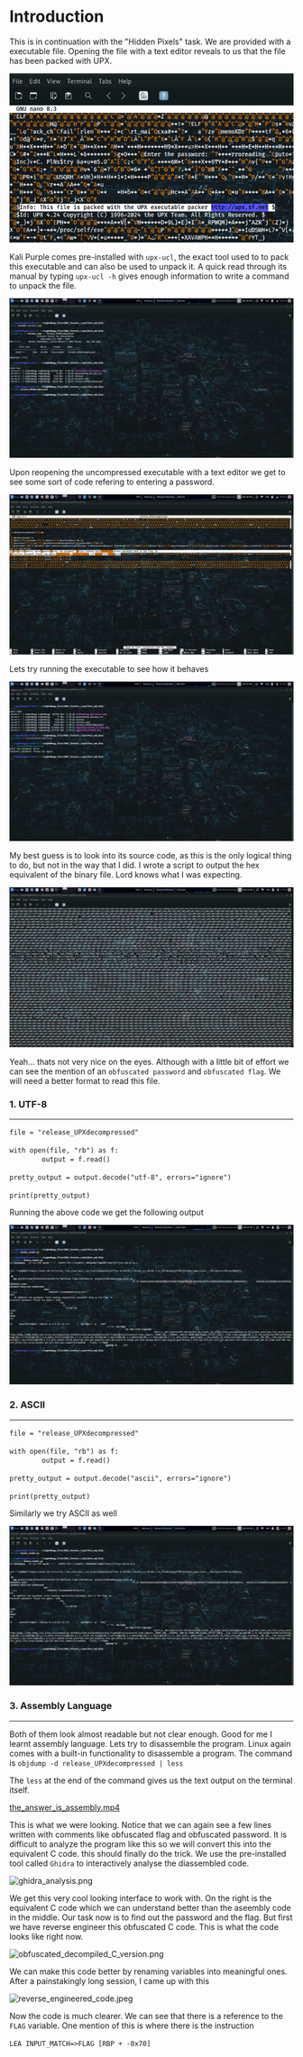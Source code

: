 # Introduction
This is in continuation with the "Hidden Pixels" task. We are provided with a executable file. Opening the file with a text editor reveals to us that the file has been packed with UPX.

![release_packed_with_UPX.png](https://github.com/rugbedbugg/GDSC_Steganog-reverseEngg/blob/master/Pack_and_Ship/documented_media/release_packed_with_UPX.png)

Kali Purple comes pre-installed with ```upx-ucl```, the exact tool used to to pack this executable and can also be used to unpack it. A quick read through its manual by typing ```upx-ucl -h``` gives enough information to write a command to unpack the file.

![unpacking_release.png](https://github.com/rugbedbugg/GDSC_Steganog-reverseEngg/blob/master/Pack_and_Ship/documented_media/unpacking_release.png)

Upon reopening the uncompressed executable with a text editor we get to see some sort of code refering to entering a password. 

![unpacked_release_in_text.png](https://github.com/rugbedbugg/GDSC_Steganog-reverseEngg/blob/master/Pack_and_Ship/documented_media/unpacked_release_in_text.png)

Lets try running the executable to see how it behaves

![running_uncompressed_release.png](https://github.com/rugbedbugg/GDSC_Steganog-reverseEngg/blob/master/Pack_and_Ship/documented_media/running_uncompressed_release.png)

My best guess is to look into its source code, as this is the only logical thing to do, but not in the way that I did. I wrote a script to output the hex equivalent of the binary file. Lord knows what I was expecting.

![tried_to_read_the_binary_and_almost died.png](https://github.com/rugbedbugg/GDSC_Steganog-reverseEngg/blob/master/Pack_and_Ship/documented_media/tried_to_read_the_binary_and_almost%20died.png)

Yeah... thats not very nice on the eyes. Although with a little bit of effort we can see the mention of an ```obfuscated password``` and ```obfuscated flag```. We will need a better format to read this file.

### 1. UTF-8
* * *
```
file = "release_UPXdecompressed"

with open(file, "rb") as f:
        output = f.read()

pretty_output = output.decode("utf-8", errors="ignore")

print(pretty_output)
```
Running the above code we get the following output

![binary_utf_8_version.png](https://github.com/rugbedbugg/GDSC_Steganog-reverseEngg/blob/master/Pack_and_Ship/documented_media/binary_utf_8_version.png)

### 2. ASCII
* * *
```
file = "release_UPXdecompressed"

with open(file, "rb") as f:
        output = f.read()

pretty_output = output.decode("ascii", errors="ignore")

print(pretty_output)
```
Similarly we try ASCII as well

![binary_ascii_version.png](https://github.com/rugbedbugg/GDSC_Steganog-reverseEngg/blob/master/Pack_and_Ship/documented_media/binary_ascii_version.png)

### 3. Assembly Language
* * *
Both of them look almost readable but not clear enough. Good for me I learnt assembly language. Lets try to disassemble the program. Linux again comes with a built-in functionality to disassemble a program. The command is
``` objdump -d release_UPXdecompressed | less ```

The ```less``` at the end of the command gives us the text output on the terminal itself.

[the_answer_is_assembly.mp4](https://github.com/rugbedbugg/GDSC_Steganog-reverseEngg/blob/master/Pack_and_Ship/documented_media/the_answer_is_assembly.mp4)

This is what we were looking. Notice that we can again see a few lines written with comments like obfuscated flag and obfuscated password. It is difficult to analyze the program like this so we will convert this into the equivalent C code. this should finally do the trick. We use the pre-installed tool called ```Ghidra``` to interactively analyse the diassembled code.

![ghidra_analysis.png](https://github.com/rugbedbugg/GDSC_Steganog-reverseEngg/blob/master/Pack_and_Ship/documented_media/ghidra_analysis.png)

We get this very cool looking interface to work with. On the right is the equivalent C code which we can understand better than the aseembly code in the middle. Our task now is to find out the password and the flag. But first we have reverse engineer this obfuscated C code. This is what the code looks like right now.

![obfuscated_decompiled_C_version.png](https://github.com/rugbedbugg/GDSC_Steganog-reverseEngg/blob/master/Pack_and_Ship/documented_media/obfuscated_decompiled_C_version.png)

We can make this code better by renaming variables into meaningful ones. After a painstakingly long session, I came up with this

![reverse_engineered_code.jpeg](https://github.com/rugbedbugg/GDSC_Steganog-reverseEngg/blob/master/Pack_and_Ship/documented_media/reverse_engineered_code.jpeg)

Now the code is much clearer. We can see that there is a reference to the ```FLAG``` variable. One mention of this is where there is the instruction

```LEA INPUT_MATCH=>FLAG [RBP + -0x70]```
